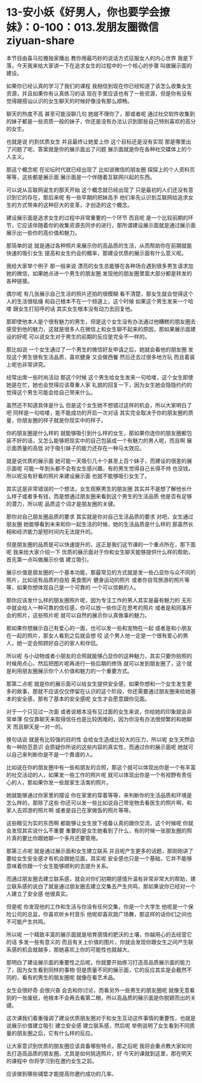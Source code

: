 # 13-安小妖《好男人，你也要学会撩妹》：0-100：013.发朋友圈微信ziyuan-share

本节目由喜马拉雅独家播出 教你用最巧妙的说话方式征服女人的内心世界 我是下落，今天我来给大家讲一下在追求女生的过程中的一个核心的步骤 叫做展示面的建设。

如果你已经认真的学习了我们的课程 我相信到现在你已经知道了该怎么收集女生资源，并且如果你有认真练习的话 现在手里应该也有了一些资源，但是你有没有觉得跟搭讪认识的女生聊天的时候好像没有那么顺畅。

聊天的热度不高 甚至可能没聊几句 她就不理你了，那或者呢 通过社交软件收集到的妹子都是一些资质一般的妹子，你还是没有办法认识到那些自己特别喜欢的高分的女生。

也就是说 约到优质女生 并且最终让她爱上你 这个目标还是没有实现 那是哪里出了问题了呢，答案就是你的展示面出了问题 展示面就是你在各种社交媒体上的个人主义。

那这个概念呢 在论坛时代就已经出现了 比如说微信的朋友圈 探探上的个人资料页等等，这些都是展示面 展示面是一个伴随着互联网兴起的东西。

可以说从互联网诞生的那天开始 这个概念就已经出现了 只是最初的人们还没有意识到它的存在，那后来呢 有一些早期的把妹高手 他们率先认识到互联网给追求女生的方式带来的这种巨大的变革，才创造的这个概念。

建设展示面是追求女生的过程中非常重要的一个环节 而且呢 是一个比较前期的环节，它应该伴随着你的收集资源去同步的进行，那所谓建设展示面就是通过展示面展示出一些你的高价值和魅力。

那简单的说 就是通过各种照片来展示你的高品质的生活，从而帮助你在前期就能快速的吸引女生 提高和女生约会的概率，那建设优质的展示面有什么意义呢。

我给大家举个例子 那一般来说 漂亮的女生总能够在各种场合遇到很多男生请求加她的微信，如果她点进一个男生的朋友圈 发现他的朋友圈里面大部分都是转发的各种链接。

偶尔呢 有几张展示自己生活的照片还拍的很模糊 看不清楚，那女生就会觉得这个人的生活很枯燥 和自己根本不在一个频道上，这个时候 如果这个男生发来一个哈喽 跟女生打招呼的话 其实女生根本没有动力去回复他。

那即使他本人是个很有魅力的男生，但是这个女生没有办法通过他糟糕的朋友圈去感受到他的魅力，这就是很多人在微信上和女生聊不起来的原因，那如果展示面建设的好呢 可以说女生对于男生的前期的反应是完全不一样的。

那比如说 一个女生通过了一个男生的微信好友申请之后，她就会看他的朋友圈 发现这个男生很有生活品质，喜欢健身 又会做西餐 然后还去过很多地方玩 而且着装上呢也非常讲究。

经常出席一些时尚活动 那这个时候 这个男生给女生发来一句哈喽，这个女生即使她是在忙，她也会觉得应该尊重人家 礼貌的回复一下，因为女生她会隐隐约约的觉得这个男生可能会给自己带来什么。

虽然还不知道具体是什么 但是这个女生她不想错过这样的机会，所以大家明白了吧 同样是一句哈喽，能不能成功的开启一次对话 其实完全取决于你的朋友圈的质量，你朋友圈的样子就是你现实中的样子。

你的朋友圈是什么样的 就能够吸引到什么样的女生，那如果你连你的朋友圈都包装不好的话，又怎么能够把现实中的自己包装成一个有魅力的男人呢，而且啊 展示面质量的高低 对于吸引妹子的能力还存在一种马太效应。

就是说优质的展示面 她可能一天吸引几十个甚至上百个妹子，而建设的很差的展示面呢 可能一年到头都不会有女生感兴趣，有的男生觉得自己长得不帅 也没钱，所以呢没有好看的照片来建设展示面 也就不能够吸引女生了。

其实这是非常错误的一个想法，女生观察男生的朋友圈 其实并不是想了解他长什么样子或者多有钱，而是想通过朋友圈来看到这个男生的生活品质 他是否有足够的潜力，所以呢 品质这个词才是朋友圈的关键。

那你对自己朋友圈品质的要求 其实就是你对自己生活品质的要求 对吧，女生通过朋友圈 她能够看到未来和你一起生活的时候，她的生活品质是什么样的 那虽然长相和经济能力是短时间内无法提升的。

但是朋友圈的品质是可以快速提升的，这正是我们这节课的一个重点所在，那下面呢 我来给大家介绍一下 优质的展示面对于你和女生聊天能够提供什么样的帮助，首先第一点叫做展示价值 建立吸引。

展示价值是朋友圈的一个基本功能，那最常见的方式就是发一些凸显你与众不同的照片，比如说有品质的自拍 美食图片 健身运动的照片 或者你自驾旅游的照片等等，如果你想体现自己是一个可靠的 一个可以信赖的人。

那你应该发什么样的朋友圈照片呢，因为专注工作的男人其实是最有魅力的 无形中就会给人一种可靠的信任感，你可以放一些你正在思考的照片 或者是和同事开会的照片，这些照片呢 就可以自然的展示你认真做事的魅力。

那如果你想展示自己有爱心的一面，也可以发一些和宠物在一起 或者是和小朋友在一起的照片，那女人看到之后就会想 哎 这个男人他一定是一个很有爱心的男人，她一定会照顾好自己的家人和伴侣。

所以呢 与小动物或者小朋友的合照就能够凸显你的这种魅力，其实只要你拍照的时候用点心，然后把图片呢再进行一些后期的修饰 就可以发到朋友圈了，这个就是利用朋友圈展示你个人价值和魅力的一个重要方式。

那第二点呢 就是你的展示面可以给女生提供安全感，如果你想和一个女生发生更多的故事，那就不应该仅仅停留在认识的这个阶段，你还需要通过朋友圈来给她基本的安全感，那有了基本的安全感呢 女生才会愿意跟你见面。

对于一个只见过一次面 或者说根本没有见过面的女生来说，你给她的印象就会非常单薄 仅仅靠聊天来取得信任也是比较困难的，因为你没有办法很频繁的和她聊天 而且聊天是一对一的。

换句话说 就是有比较强的目的性 会给女生造成比较大的压力，所以呢 女生天然会有一种防范意识 会质疑你所说的这些内容的真实性，而通过你的展示面呢 她就可以自己来判断你是不是一个靠谱的人。

比如说在你的朋友圈中有一些和朋友的合照，那这个就可以体现出你是一个有丰富的社交活动的人，如果发一些工作的照片呢 就可以体现出你是一个有视野有责任心的人，那如果你发一些居家生活类的照片。

她就能够通过你家里的摆设 你在家里的穿着等等，来判断你的生活品质和环境是怎么样的，那除了这些 你还可以发一些比如说自己带宠物去看医生的照片啊，和家人去郊游的照片啊 或者是自己在家做饭的照片等等。

这些眼见为实的东西啊 都能够让女生放下戒备认真的跟你交流，这个时候呢 你就会发现其实说什么不重要 重要的是女生她看到了什么，有的时候一张朋友圈的照片真的要比你跟她聊一个多月还要管用。

那第三点呢 就是通过展示面和女生建立联系 并且呢产生更多的话题，那刚刚讲了要给女生安全感才有机会跟她见面，其实呢 安全感也只是一个基础，它并不能够意味着你跟一个女生能够顺利的去提升关系。

而通过朋友圈去建立联系感，就会对你们初期的感情升温有非常非常大的帮助，建立联系感的说白了就是通过朋友圈去建立交集去产生共鸣，那如果说你已经对一个人建立了安全感 他很真实。

但是呢 你发现他的工作和生活与你没有任何交集，你是一个大学生 他呢是一个保险公司的总监，你喜欢听乡村音乐 他呢却喜欢跳广场舞，那这样的话你们之间也不可能产生共鸣。

所以呢 一个精致丰富的展示面就是培育感情的肥沃的土壤，你越用心的去经营它的话 多发一些有意义的 而且有关上价值的图片，你就会发现你跟女生之间产生联系感的机会就越多，那她喜欢上你的可能性也就越大。

那明白了建设展示面的重要性之后呢，你就要开始练习打造高品质展示面的能力了，因为女生看到同样的事物 但是质量不同的展示面，它的反应其实是会截然不同的，看有的男生的朋友圈呢 就像在看艺术品。

女生会很好奇 会很兴奋 会去和你讨论，而看另外一些男生的朋友圈呢 就像无意看到的一张废纸，他根本不会再去看第二眼，所以高品质的展示面是你脱颖而出的关键。

这次课我们着重强调了建设优质朋友圈对于和女生互动这件事情的重要性，也就是说展示价值建立吸引 建立安全感 建立联系感，然后呢 举例说明了女生看到不同质量的朋友圈之后，它有什么样的反应。

让大家意识到优质的朋友圈应该具备哪些特点，那之后呢 我将会重点教大家如何去打造高品质的朋友圈，尤其是如何挑选照片，好 今天的课就到这里，那在明天的课程中 你将学习到在邀约女生之前。

应该做到哪些铺垫才能提高你邀约成功的几率。